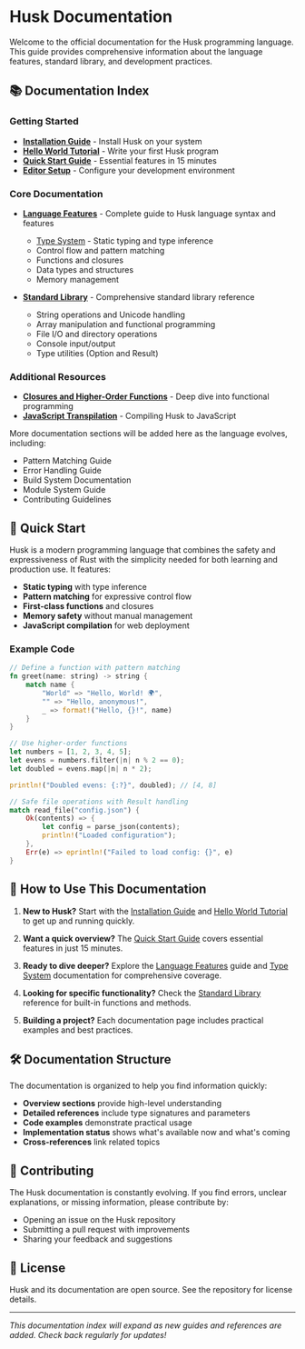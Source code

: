 # Husk Documentation

Welcome to the official documentation for the Husk programming language. This guide provides comprehensive information about the language features, standard library, and development practices.

## 📚 Documentation Index

### Getting Started

- **[Installation Guide](getting-started/installation.md)** - Install Husk on your system
- **[Hello World Tutorial](getting-started/hello-world.md)** - Write your first Husk program
- **[Quick Start Guide](getting-started/quickstart.md)** - Essential features in 15 minutes
- **[Editor Setup](getting-started/editor-setup.md)** - Configure your development environment

### Core Documentation

- **[Language Features](LANGUAGE_FEATURES.md)** - Complete guide to Husk language syntax and features
  - [Type System](language/types.md) - Static typing and type inference
  - Control flow and pattern matching
  - Functions and closures
  - Data types and structures
  - Memory management

- **[Standard Library](STANDARD_LIBRARY.md)** - Comprehensive standard library reference
  - String operations and Unicode handling
  - Array manipulation and functional programming
  - File I/O and directory operations
  - Console input/output
  - Type utilities (Option and Result)

### Additional Resources

- **[Closures and Higher-Order Functions](language_features/CLOSURES.md)** - Deep dive into functional programming
- **[JavaScript Transpilation](advanced/javascript-transpilation.md)** - Compiling Husk to JavaScript

More documentation sections will be added here as the language evolves, including:
- Pattern Matching Guide
- Error Handling Guide
- Build System Documentation
- Module System Guide
- Contributing Guidelines

## 🚀 Quick Start

Husk is a modern programming language that combines the safety and expressiveness of Rust with the simplicity needed for both learning and production use. It features:

- **Static typing** with type inference
- **Pattern matching** for expressive control flow
- **First-class functions** and closures
- **Memory safety** without manual management
- **JavaScript compilation** for web deployment

### Example Code

```rust
// Define a function with pattern matching
fn greet(name: string) -> string {
    match name {
        "World" => "Hello, World! 🌍",
        "" => "Hello, anonymous!",
        _ => format!("Hello, {}!", name)
    }
}

// Use higher-order functions
let numbers = [1, 2, 3, 4, 5];
let evens = numbers.filter(|n| n % 2 == 0);
let doubled = evens.map(|n| n * 2);

println!("Doubled evens: {:?}", doubled); // [4, 8]

// Safe file operations with Result handling
match read_file("config.json") {
    Ok(contents) => {
        let config = parse_json(contents);
        println!("Loaded configuration");
    },
    Err(e) => eprintln!("Failed to load config: {}", e)
}
```

## 📖 How to Use This Documentation

1. **New to Husk?** Start with the [Installation Guide](getting-started/installation.md) and [Hello World Tutorial](getting-started/hello-world.md) to get up and running quickly.

2. **Want a quick overview?** The [Quick Start Guide](getting-started/quickstart.md) covers essential features in just 15 minutes.

3. **Ready to dive deeper?** Explore the [Language Features](LANGUAGE_FEATURES.md) guide and [Type System](language/types.md) documentation for comprehensive coverage.

4. **Looking for specific functionality?** Check the [Standard Library](STANDARD_LIBRARY.md) reference for built-in functions and methods.

5. **Building a project?** Each documentation page includes practical examples and best practices.

## 🛠 Documentation Structure

The documentation is organized to help you find information quickly:

- **Overview sections** provide high-level understanding
- **Detailed references** include type signatures and parameters
- **Code examples** demonstrate practical usage
- **Implementation status** shows what's available now and what's coming
- **Cross-references** link related topics

## 🤝 Contributing

The Husk documentation is constantly evolving. If you find errors, unclear explanations, or missing information, please contribute by:

- Opening an issue on the Husk repository
- Submitting a pull request with improvements
- Sharing your feedback and suggestions

## 📝 License

Husk and its documentation are open source. See the repository for license details.

---

*This documentation index will expand as new guides and references are added. Check back regularly for updates!*